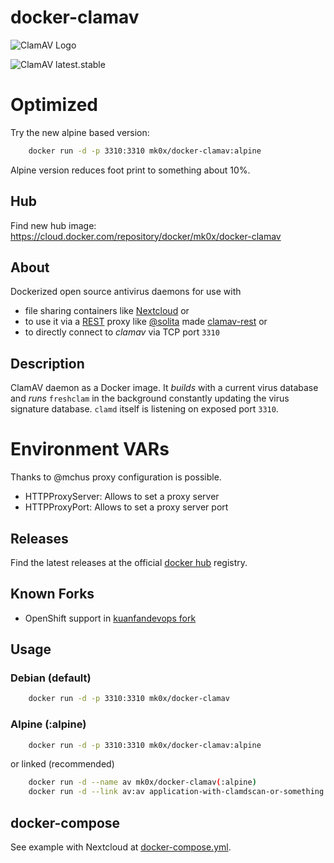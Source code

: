 # docker-clamav

![ClamAV Logo](http://www.clamav.net/assets/clamav-trademark.png)

![ClamAV latest.stable](https://img.shields.io/badge/ClamAV-latest.stable-brightgreen.svg?style=flat-square)

# Optimized

Try the new alpine based version:
```bash
    docker run -d -p 3310:3310 mk0x/docker-clamav:alpine
```

Alpine version reduces foot print to something about 10%.

## Hub
Find new hub image: https://cloud.docker.com/repository/docker/mk0x/docker-clamav

## About
Dockerized open source antivirus daemons for use with 
- file sharing containers like [Nextcloud](https://hub.docker.com/_/nextcloud/) or 
- to use it via a [REST](https://en.wikipedia.org/wiki/Representational_state_transfer) proxy like [@solita](https://github.com/solita) made [clamav-rest](https://github.com/solita/clamav-rest) or
- to directly connect to *clamav* via TCP port `3310`

## Description
ClamAV daemon as a Docker image. It *builds* with a current virus database and
*runs* `freshclam` in the background constantly updating the virus signature database. `clamd` itself
is listening on exposed port `3310`.

# Environment VARs

Thanks to @mchus proxy configuration is possible.

- HTTPProxyServer: Allows to set a proxy server
- HTTPProxyPort: Allows to set a proxy server port

## Releases
Find the latest releases at the official [docker hub](https://hub.docker.com/r/mk0x/docker-clamav) registry.

## Known Forks

- OpenShift support in [kuanfandevops fork](https://github.com/kuanfandevops/docker-clamav)

## Usage

### Debian (default)
```bash
    docker run -d -p 3310:3310 mk0x/docker-clamav
```

### Alpine (:alpine)
```bash
    docker run -d -p 3310:3310 mk0x/docker-clamav:alpine
```

or linked (recommended)
```bash
    docker run -d --name av mk0x/docker-clamav(:alpine)
    docker run -d --link av:av application-with-clamdscan-or-something
```
    
## docker-compose

See example with Nextcloud at [docker-compose.yml](https://github.com/mko-x/docker-clamav/blob/master/docker-compose.yml).
